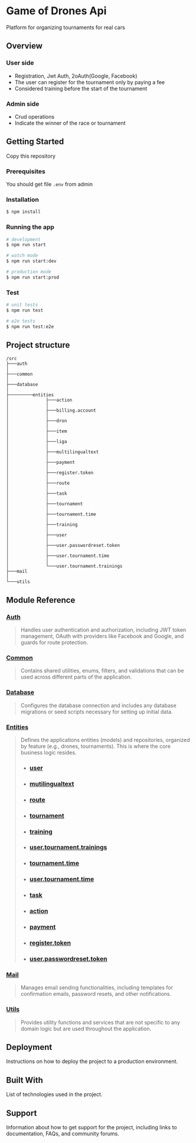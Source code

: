 # Game of Drones Api

Platform for organizing tournaments for real cars

## Overview

### User side

-   Registration, Jwt Auth, 2oAuth(Google, Facebook)
-   The user can register for the tournament only by paying a fee
-   Considered training before the start of the tournament

### Admin side

-   Crud operations
-   Indicate the winner of the race or tournament

## Getting Started

Copy this repository

### Prerequisites

You should get file `.env` from admin

### Installation

```bash
$ npm install
```

### Running the app

```bash
# development
$ npm run start

# watch mode
$ npm run start:dev

# production mode
$ npm run start:prod
```

### Test

```bash
# unit tests
$ npm run test

# e2e tests
$ npm run test:e2e
```

## Project structure

```
/src
├───auth
│
├───common
│
├───database
│
├─────────entities
│              ├───action
│              │
│              ├───billing.account
│              │
│              ├───dron
│              │
│              ├───item
│              │
│              ├───liga
│              │
│              ├───multilingualtext
│              │
│              ├───payment
│              │
│              ├───register.token
│              │
│              ├───route
│              │
│              ├───task
│              │
│              ├───tournament
│              │
│              ├───tournament.time
│              │
│              ├───training
│              │
│              ├───user
│              │
│              ├───user.passwordreset.token
│              │
│              ├───user.tournament.time
│              │
│              └───user.tournament.trainings
├───mail
│
└───utils
```

## Module Reference

### [Auth](src/auth)

> Handles user authentication and authorization, including JWT token management, OAuth with providers like Facebook and Google, and guards for route protection.

### [Common](src/common)

> Contains shared utilities, enums, filters, and validations that can be used across different parts of the application.

### [Database](src/database)

> Configures the database connection and includes any database migrations or seed scripts necessary for setting up initial data.

### [Entities](src/entities)

> Defines the applications entities (models) and repositories, organized by feature (e.g., drones, tournaments). This is where the core business logic resides.
>
> -   ### [user](src/entities/user)
> -   ### [mutilingualtext](src/entities/multilingualtext)
> -   ### [route](src/entities/route)
> -   ### [tournament](src/entities/tournament)
> -   ### [training](src/entities/training)
> -   ### [user.tournament.trainings](src/entities/user.tournament.trainings)
> -   ### [tournament.time](src/entities/tournament.time)
> -   ### [user.tournament.time](src/entities/user.tournament.time)
> -   ### [task](src/entities/task)
> -   ### [action](src/entities/action)
> -   ### [payment](src/entities/payment)
> -   ### [register.token](src/entities/register.token)
> -   ### [user.passwordreset.token](src/entities/user.passwordreset.token)

### [Mail](src/mail)

> Manages email sending functionalities, including templates for confirmation emails, password resets, and other notifications.

### [Utils](src/utils)

> Provides utility functions and services that are not specific to any domain logic but are used throughout the application.

## Deployment

Instructions on how to deploy the project to a production environment.

## Built With

List of technologies used in the project.

## Support

Information about how to get support for the project, including links to documentation, FAQs, and community forums.
